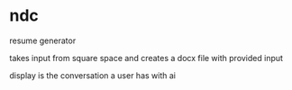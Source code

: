 # ndc
resume generator

takes input from square space and creates a docx file with provided input

display is the conversation a user has with ai
